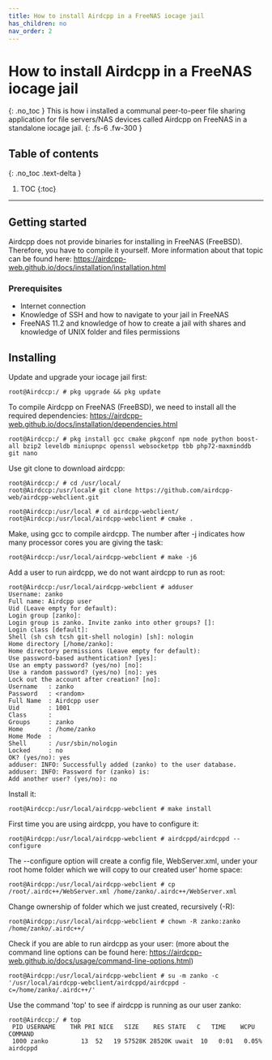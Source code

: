 ```yaml
---
title: How to install Airdcpp in a FreeNAS iocage jail
has_children: no
nav_order: 2
---
```


# How to install Airdcpp in a FreeNAS iocage jail
{: .no_toc }
This is how i installed a communal peer-to-peer file sharing application for file servers/NAS devices called Airdcpp on FreeNAS in a standalone iocage jail.
{: .fs-6 .fw-300 }

## Table of contents
{: .no_toc .text-delta }

1. TOC
{:toc}
---

## Getting started
Airdcpp does not provide binaries for installing in FreeNAS (FreeBSD). Therefore, you have to compile it yourself. More information about that topic can be found here: https://airdcpp-web.github.io/docs/installation/installation.html

### Prerequisites
* Internet connection
* Knowledge of SSH and how to navigate to your jail in FreeNAS
* FreeNAS 11.2 and knowledge of how to create a jail with shares and knowledge of UNIX folder and files permissions

## Installing
Update and upgrade your iocage jail first:
```
root@Airdccp:/ # pkg upgrade && pkg update
```
To compile Airdcpp on FreeNAS (FreeBSD), we need to install all the required dependencies: 
https://airdcpp-web.github.io/docs/installation/dependencies.html
``` 
root@Airdccp:/ # pkg install gcc cmake pkgconf npm node python boost-all bzip2 leveldb miniupnpc openssl websocketpp tbb php72-maxminddb git nano 
```

Use git clone to download airdcpp:
```
root@Airdccp:/ # cd /usr/local/
root@Airdccp:/usr/local# git clone https://github.com/airdcpp-web/airdcpp-webclient.git

root@Airdccp:/usr/local # cd airdcpp-webclient/
root@Airdccp:/usr/local/airdcpp-webclient # cmake .
```

Make, using gcc to compile airdcpp. The number after -j indicates how many processor cores you are giving the task:
```
root@Airdccp:/usr/local/airdcpp-webclient # make -j6
```

Add a user to run airdcpp, we do not want airdcpp to run as root:
```
root@Airdccp:/usr/local/airdcpp-webclient # adduser
Username: zanko
Full name: Airdcpp user
Uid (Leave empty for default): 
Login group [zanko]: 
Login group is zanko. Invite zanko into other groups? []: 
Login class [default]: 
Shell (sh csh tcsh git-shell nologin) [sh]: nologin
Home directory [/home/zanko]: 
Home directory permissions (Leave empty for default): 
Use password-based authentication? [yes]: 
Use an empty password? (yes/no) [no]: 
Use a random password? (yes/no) [no]: yes
Lock out the account after creation? [no]: 
Username   : zanko
Password   : <random>
Full Name  : Airdcpp user
Uid        : 1001
Class      : 
Groups     : zanko 
Home       : /home/zanko
Home Mode  : 
Shell      : /usr/sbin/nologin
Locked     : no
OK? (yes/no): yes
adduser: INFO: Successfully added (zanko) to the user database.
adduser: INFO: Password for (zanko) is: 
Add another user? (yes/no): no
```
Install it:
```
root@Airdccp:/usr/local/airdcpp-webclient # make install
```
First time you are using airdcpp, you have to configure it:
```
root@Airdcpp:/usr/local/airdcpp-webclient # airdcppd/airdcppd --configure
```
The --configure option will create a config file, WebServer.xml, under your root home folder which we will copy to our created user' home space:
```
root@Airdcpp:/usr/local/airdcpp-webclient # cp /root/.airdc++/WebServer.xml /home/zanko/.airdc++/WebServer.xml
```
Change ownership of folder which we just created, recursively (-R):
```
root@Airdcpp:/usr/local/airdcpp-webclient # chown -R zanko:zanko /home/zanko/.airdc++/
```
Check if you are able to run airdcpp as your user: (more about the command line options can be found here: https://airdcpp-web.github.io/docs/usage/command-line-options.html)
```
root@Airdcpp:/usr/local/airdcpp-webclient # su -m zanko -c '/usr/local/airdcpp-webclient/airdcppd/airdcppd -c=/home/zanko/.airdc++/'

```
Use the command 'top' to see if airdcpp is running as our user zanko:
```
root@Airdccp:/ # top
 PID USERNAME    THR PRI NICE   SIZE    RES STATE   C   TIME    WCPU COMMAND
 1000 zanko         13  52   19 57528K 28520K uwait  10   0:01   0.05% airdcppd
```


